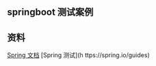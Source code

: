 ## springboot 测试案例

## 资料
[Spring 文档](https://spring.io/guides)
[Spring 测试](h   ttps://spring.io/guides)